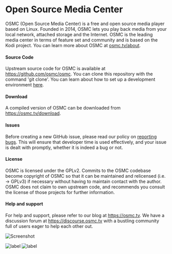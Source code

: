 # Open Source Media Center

OSMC (Open Source Media Center) is a free and open source media player based on Linux. Founded in 2014, OSMC lets you play back media from your local network, attached storage and the Internet. OSMC is the leading media center in terms of feature set and community and is based on the Kodi project. You can learn more about OSMC at <a href="http://osmc.tv/about">osmc.tv/about</a>. 

#### Source Code ####

Upstream source code for OSMC is available at https://github.com/osmc/osmc. You can clone this repository with the command 'git clone'. You can learn about how to set up a development environment <a href="https://osmc.tv/wiki/development/getting-involved-with-osmc-development/">here</a>.

#### Download ####

A compiled version of OSMC can be downloaded from <a href="https://osmc.tv/download">https://osmc.tv/download</a>. 

#### Issues ####

Before creating a new GitHub issue, please read our policy on <a href="https://osmc.tv/wiki/development/reporting-bugs/">reporting bugs</a>. This will ensure that developer time is used effectively, and your issue is dealt with promptly, whether it is indeed a bug or not. 

#### License ####

OSMC is licensed under the GPLv2. Commits to the OSMC codebase become copyright of OSMC so that it can be maintained and relicensed (i.e. -> GPLv3) if necessary without having to maintain contact with the author. OSMC does not claim to own upstream code, and recommends you consult the license of those projects for further information.

#### Help and support ####

For help and support, please refer to our blog at <a href="https://osmc.tv">https://osmc.tv</a>. We have a discussion forum at <a href="https://discourse.osmc.tv">https://discourse.osmc.tv</a> with a bustling community full of users eager to help each other out. 

![Screenshot](https://imgur.com/HE41dK9.png"Screenshot")

![label](https://img.shields.io/badge/WedgeCMS-2018.06.1-brightgreen.svg?style=social&label=OSMC-Versie)
![label](https://img.shields.io/badge/WedgeCMS-9.4-brightgreen.svg?style=social&label=Debian-Versie)
